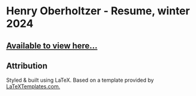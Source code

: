 # Henry Oberholtzer - Resume, winter 2024

## [Available to view here...](https://github.com/henry-oberholtzer/resume/blob/main/resume.pdf)

## Attribution

Styled & built using LaTeX.
Based on a template provided by [LaTeXTemplates.com.](http://www.LaTeXTemplates.com
)
